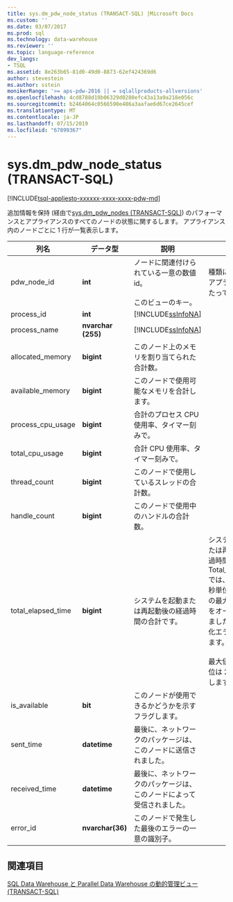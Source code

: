 ```yaml
---
title: sys.dm_pdw_node_status (TRANSACT-SQL) |Microsoft Docs
ms.custom: ''
ms.date: 03/07/2017
ms.prod: sql
ms.technology: data-warehouse
ms.reviewer: ''
ms.topic: language-reference
dev_langs:
- TSQL
ms.assetid: 8e263b65-81d0-49d0-8873-62ef424369d6
author: stevestein
ms.author: sstein
monikerRange: '>= aps-pdw-2016 || = sqlallproducts-allversions'
ms.openlocfilehash: 4cd8788d19b06329d0280efc43a13a9a218e056c
ms.sourcegitcommit: b2464064c0566590e486a3aafae6d67ce2645cef
ms.translationtype: MT
ms.contentlocale: ja-JP
ms.lasthandoff: 07/15/2019
ms.locfileid: "67899367"
---
```

# <a name="sysdmpdwnodestatus-transact-sql"></a>sys.dm_pdw_node_status (TRANSACT-SQL)
[!INCLUDE[tsql-appliesto-xxxxxx-xxxx-xxxx-pdw-md](../../includes/tsql-appliesto-xxxxxx-xxxx-xxxx-pdw-md.md)]

  追加情報を保持 (経由で[sys.dm_pdw_nodes &#40;TRANSACT-SQL&#41;](../../relational-databases/system-dynamic-management-views/sys-dm-pdw-nodes-transact-sql.md)) のパフォーマンスとアプライアンスのすべてのノードの状態に関するします。 アプライアンス内のノードごとに 1 行が一覧表示します。  
  
|列名|データ型|説明|範囲|  
|-----------------|---------------|-----------------|-----------|  
|pdw_node_id|**int**|ノードに関連付けられている一意の数値 id。<br /><br /> このビューのキー。|種類に関係なく、アプライアンスにわたって一意です。|  
|process_id|**int**|[!INCLUDE[ssInfoNA](../../includes/ssinfona-md.md)]||  
|process_name|**nvarchar (255)**|[!INCLUDE[ssInfoNA](../../includes/ssinfona-md.md)]||  
|allocated_memory|**bigint**|このノード上のメモリを割り当てられた合計数。||  
|available_memory|**bigint**|このノードで使用可能なメモリを合計します。||  
|process_cpu_usage|**bigint**|合計のプロセス CPU 使用率、タイマー刻みで。||  
|total_cpu_usage|**bigint**|合計 CPU 使用率、タイマー刻みで。||  
|thread_count|**bigint**|このノードで使用しているスレッドの合計数。||  
|handle_count|**bigint**|このノードで使用中のハンドルの合計数。||  
|total_elapsed_time|**bigint**|システムを起動または再起動後の経過時間の合計です。|システムを起動または再起動後の経過時間の合計です。 Total_elapsed_time では、整数値 (ミリ秒単位で 24.8 日) の最大値を超えるをオーバーフローしました期日の実体化エラーが発生します。<br /><br /> 最大値をミリ秒単位は 24.8 日に相当します。|  
|is_available|**bit**|このノードが使用できるかどうかを示すフラグします。||  
|sent_time|**datetime**|最後に、ネットワークのパッケージは、このノードに送信されました。||  
|received_time|**datetime**|最後に、ネットワークのパッケージは、このノードによって受信されました。||  
|error_id|**nvarchar(36)**|このノードで発生した最後のエラーの一意の識別子。||  
  
## <a name="see-also"></a>関連項目  
 [SQL Data Warehouse と Parallel Data Warehouse の動的管理ビュー &#40;TRANSACT-SQL&#41;](../../relational-databases/system-dynamic-management-views/sql-and-parallel-data-warehouse-dynamic-management-views.md)  
  
  
